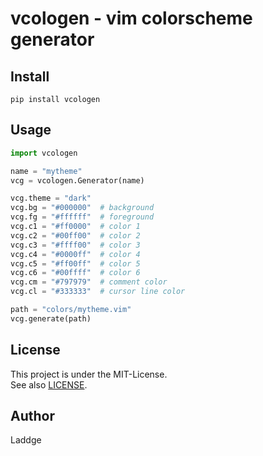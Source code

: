 # vcologen - vim colorscheme generator

## Install

```
pip install vcologen
```

## Usage

```python
import vcologen

name = "mytheme"
vcg = vcologen.Generator(name)

vcg.theme = "dark"
vcg.bg = "#000000"  # background
vcg.fg = "#ffffff"  # foreground
vcg.c1 = "#ff0000"  # color 1
vcg.c2 = "#00ff00"  # color 2
vcg.c3 = "#ffff00"  # color 3
vcg.c4 = "#0000ff"  # color 4
vcg.c5 = "#ff00ff"  # color 5
vcg.c6 = "#00ffff"  # color 6
vcg.cm = "#797979"  # comment color
vcg.cl = "#333333"  # cursor line color

path = "colors/mytheme.vim"
vcg.generate(path)
```

## License
This project is under the MIT-License.  
See also [LICENSE](LICENSE).

## Author
Laddge
